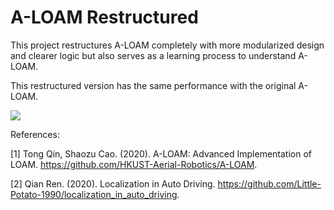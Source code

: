 # A-LOAM Restructured

This project restructures A-LOAM completely with more modularized design and clearer logic but also serves as a learning process to understand A-LOAM.

This restructured version has the same performance with the original A-LOAM.

<img src="https://github.com/kangqi-ni/A-LOAM-restructured/blob/src/A-LOAM/picture/kitti_data.png"/>

References:

[1] Tong Qin, Shaozu Cao. (2020). A-LOAM: Advanced Implementation of LOAM. https://github.com/HKUST-Aerial-Robotics/A-LOAM. 

[2] Qian Ren. (2020). Localization in Auto Driving. https://github.com/Little-Potato-1990/localization_in_auto_driving. 